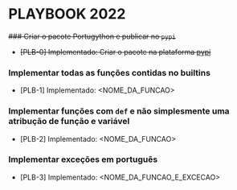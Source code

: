 # PLAYBOOK 2022

<del>### Criar o pacote Portugython e publicar no `pypi`</del>
* <del>[PLB-0] Implementado: Criar o pacote na plataforma [pypi](pypi.org)</del>

### Implementar todas as funções contidas no builtins
* [PLB-1] Implementado: <NOME_DA_FUNCAO>

### Implementar funções com `def` e não simplesmente uma atribução de função e variável 
* [PLB-2] Implementado: <NOME_DA_FUNCAO>

### Implementar exceções em português
* [PLB-3] Implementado: <NOME_DA_FUNCAO_E_EXCECAO>
